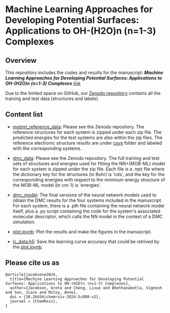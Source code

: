 # Machine Learning Approaches for Developing Potential Surfaces: Applications to OH-(H2O)n (n=1-3) Complexes

## Overview
This repository includes the codes and results for the manuscript:
***Machine Learning Approaches for Developing Potential Surfaces: Applications to OH-(H2O)n (n=1-3) Complexes*** [link](xxxxx)


Due to the limited space on GitHub, our [Zenodo repository](https://zenodo.org/records/14563580) contains all the training and test data (structures and labels)

## Content list
 
* [mobml_reference_data](https://zenodo.org/uploads/14563580): Please see the Zenodo repository. The reference structures for each system is zipped under each zip file. The predicted energies for the test systems are also within the zip files. The reference electronic structure results are under [csvs](reference_data/csvs) folder and labeled with the corresponding systems. 

* [dmc_data](https://zenodo.org/uploads/14563580): Please see the Zenodo repository. The full training and test sets of structures and energies used for fitting the NN+(MOB-ML) model for each system is zipped under the zip file. Each file is a .npz file where the dictionary key for the structures (in Bohr) is 'cds', and the key for the corresponding energies with respect to the minimum energy structure of the MOB-ML model (in cm-1) is 'energies'.

* [dmc_model](dmc_model): The final versions of the neural network models used to obtain the DMC results for the four systems included in the manuscript. For each system, there is a .pth file containing the neural network model itself, plus a .py script containing the code for the system's associated molecular descriptor, which calls the NN model in the context of a DMC simulation.

* [plot.ipynb](plot.ipynb): Plot the results and make the figures in the manuscript. 

* [lc_data.h5](lc_data.h5): Save the learning curve accuracy that could be retrived by the [plot.ipynb](plot.ipynb).


## Please cite us as

```
@article{jacobsone2024,
  title={Machine Learning Approaches for Developing Potential Surfaces: Applications to OH-(H2O)n (n=1-3) Complexes},
  author={Jacobson, Greta and Cheng, Lixue and Bhethanabotla, Vignesh and Sun, Jiace and McCoy, Anne},
  doi = {10.26434/chemrxiv-2024-5c808-v2},
  journal = {ChemRxiv},
}
```
